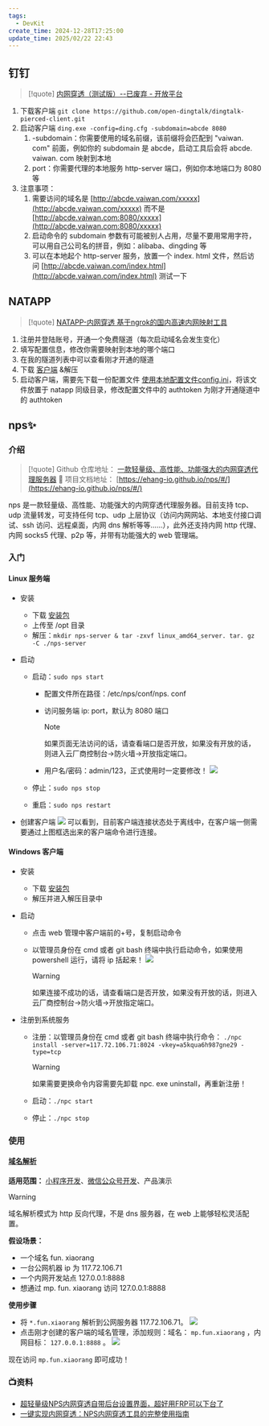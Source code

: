 ```yaml
---
tags:
  - DevKit
create_time: 2024-12-28T17:25:00
update_time: 2025/02/22 22:43
---
```


## 钉钉

> [!quote]
> [内网穿透（测试版）--已废弃 - 开放平台](https://open.dingtalk.com/document/resourcedownload/http-intranet-penetration)

1. 下载客户端 `git clone https://github.com/open-dingtalk/dingtalk-pierced-client.git `
2. 启动客户端 `ding.exe -config=ding.cfg -subdomain=abcde 8080`
    1. -subdomain：你需要使用的域名前缀，该前缀将会匹配到 "vaiwan. com" 前面，例如你的 subdomain 是 abcde，启动工具后会将 abcde. vaiwan. com 映射到本地
    2. port：你需要代理的本地服务 http-server 端口，例如你本地端口为 8080 等
3. 注意事项：
    1. 需要访问的域名是 [http://abcde.vaiwan.com/xxxxx](http://abcde.vaiwan.com/xxxxx) 而不是 [http://abcde.vaiwan.com:8080/xxxxx](http://abcde.vaiwan.com:8080/xxxxx)
    2. 启动命令的 subdomain 参数有可能被别人占用，尽量不要用常用字符，可以用自己公司名的拼音，例如：alibaba、dingding 等
    3. 可以在本地起个 http-server 服务，放置一个 index. html 文件，然后访问 [http://abcde.vaiwan.com/index.html](http://abcde.vaiwan.com/index.html) 测试一下

## NATAPP

> [!quote]
> [NATAPP-内网穿透 基于ngrok的国内高速内网映射工具](https://natapp.cn/)

1. 注册并登陆账号，开通一个免费隧道（每次启动域名会发生变化）
2. 填写配置信息，修改你需要映射到本地的哪个端口
3. 在我的隧道列表中可以查看刚才开通的隧道
4. 下载 [客户端](https://cdn.natapp.cn/assets/downloads/clients/2_3_9/natapp_windows_amd64_2_3_9.zip?version=20230407) &解压
5. 启动客户端，需要先下载一份配置文件 [使用本地配置文件config.ini](https://natapp.cn/article/config_ini)，将该文件放置于 natapp 同级目录，修改配置文件中的 authtoken 为刚才开通隧道中的 authtoken

## nps✨

### 介绍

> [!quote]
> Github 仓库地址： [一款轻量级、高性能、功能强大的内网穿透代理服务器](https://github.com/ehang-io/nps) 🚀
> 项目文档地址： [https://ehang-io.github.io/nps/#/](https://ehang-io.github.io/nps/#/)

nps 是一款轻量级、高性能、功能强大的内网穿透代理服务器。目前支持 tcp、udp 流量转发，可支持任何 tcp、udp 上层协议（访问内网网站、本地支付接口调试、ssh 访问、远程桌面，内网 dns 解析等等……），此外还支持内网 http 代理、内网 socks5 代理、p2p 等，并带有功能强大的 web 管理端。

### 入门

#### Linux 服务端

+ 安装
    - 下载 [安装包](https://github.com/ehang-io/nps/releases/download/v0.26.10/linux_amd64_server.tar.gz)
    - 上传至 /opt 目录
    - 解压：`mkdir nps-server & tar -zxvf linux_amd64_server. tar. gz -C ./nps-server`
+ 启动
    - 启动：`sudo nps start`
        * 配置文件所在路径：/etc/nps/conf/nps. conf
        * 访问服务端 ip: port，默认为 8080 端口

          > [!note]
          > 如果页面无法访问的话，请查看端口是否开放，如果没有开放的话，则进入云厂商控制台->防火墙->开放指定端口。

        - 用户名/密码：admin/123，正式使用时一定要修改！
          ![](https://img.xiaorang.fun/202502222239164.png)
    - 停止：`sudo nps stop`
    - 重启：`sudo nps restart`

+ 创建客户端
  ![](https://img.xiaorang.fun/202502222239165.png)
  可以看到，目前客户端连接状态处于离线中，在客户端一侧需要通过上图框选出来的客户端命令进行连接。

#### Windows 客户端

+ 安装
    - 下载 [安装包](https://github.com/ehang-io/nps/releases/download/v0.26.10/windows_amd64_client.tar.gz)
    - 解压并进入解压目录中
+ 启动
    - 点击 web 管理中客户端前的+号，复制启动命令
    - 以管理员身份在 cmd 或者 git bash 终端中执行启动命令，如果使用 powershell 运行，请将 ip 括起来！
      ![](https://img.xiaorang.fun/202502222239166.png)

      > [!warning]
      > 如果连接不成功的话，请查看端口是否开放，如果没有开放的话，则进入云厂商控制台->防火墙->开放指定端口。

+ 注册到系统服务
    - 注册：以管理员身份在 cmd 或者 git bash 终端中执行命令： `./npc install -server=117.72.106.71:8024 -vkey=a5kqua6h987gne29 -type=tcp`

      > [!warning]
      > 如果需要更换命令内容需要先卸载 npc. exe uninstall，再重新注册！

    - 启动：`./npc start`
    - 停止：`./npc stop`

### 使用

#### [域名解析](https://ehang-io.github.io/nps/#/example?id=域名解析)

**适用范围：** <u>小程序开发</u>、<u>微信公众号开发</u>、产品演示

> [!warning]
>
> 域名解析模式为 http 反向代理，不是 dns 服务器，在 web 上能够轻松灵活配置。

**假设场景：**

+ 一个域名 fun. xiaorang
+ 一台公网机器 ip 为 117.72.106.71
+ 一个内网开发站点 127.0.0.1:8888
+ 想通过 mp. fun. xiaorang 访问 127.0.0.1:8888

**使用步骤**

+ 将 `*.fun.xiaorang` 解析到公网服务器 117.72.106.71。
  ![](https://img.xiaorang.fun/202502222239167.png)
+ 点击刚才创建的客户端的域名管理，添加规则：域名： `mp.fun.xiaorang` ，内网目标： `127.0.0.1:8888` 。
  ![](https://img.xiaorang.fun/202502222239168.png)

现在访问 `mp.fun.xiaorang` 即可成功！

### 📺资料

+ [超轻量级NPS内网穿透自带后台设置界面，超好用FRP可以下台了](https://www.bilibili.com/video/BV11t411K7Cg?vd_source=84272a2d7f72158b38778819be5bc6ad)
+ [一键实现内网穿透：NPS内网穿透工具的完整使用指南](https://www.bilibili.com/video/BV1Ed4y1f7jZ?vd_source=84272a2d7f72158b38778819be5bc6ad)
